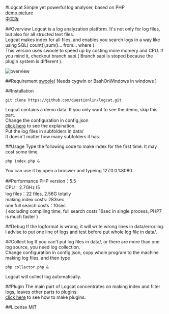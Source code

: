#Logcat
Simple yet powerful log analyser, based on PHP  
[demo picture](https://github.com/questionlin/logcat/blob/master/docs/demo.png)  
[中文版](https://github.com/questionlin/logcat/blob/master/docs/README_zh.md)

##Overview
Logcat is a log analyzation platform. It's not only for log files, but also for all structed text files.  
Logcat makes index for all files, and enables you search logs in a way like using SQL( count(),sum()... from... where ).  
This version uses swoole to speed up by costing more momery and CPU. If you mind it, checkout branch sapi.( Branch sapi is stoped because the plugin system is different ).

![overview](http://https://github.com/questionlin/logcat/tree/master/docs/overview.png)

##Requirement
[swoole](https://github.com/swoole/swoole-src)( Needs cygwin or BashOnWindows in windows )

##Installation
```shell
git clone https://github.com/questionlin/logcat.git
```
Logcat contains a demo data. If you only want to see the demo, skip this part.  
Change the configuration in config.json  
[click here](https://github.com/questionlin/logcat/blob/master/docs/config.md) to see the explaination.  
Put the log files in subfolders in data/  
It doesn't matter how many subfolders it has.

##Usage
Type the following code to make index for the first time. It may cost some time.
```shell
php index.php &
```
You can use it by open a broswer and typeing 127.0.0.1:8080.

##Performance
PHP version：5.5  
CPU：2.7GHz I5  
log files：22 files, 2.56G totally  
making index costs: 283sec  
one full search costs：10sec  
( excluding compiling time, full search costs 16sec in single process, PHP7 is much faster )

##Debug
If the logformat is wrong, it will write wrong lines in data/error.log.  
I advise to put one line of logs and test before put whole log file in data/.

##Collect log
If you can't put log files in data/, or there are more than one log source, you need log collection.  
Change configuration in config.json, copy whole program to the machine making log files, and then type
```shell
php collector.php &
```
Logcat will collect log automatically.

##Plugin
The main part of Logcat concentrates on making index and filter logs, leaves other parts to plugins.  
[click here](https://github.com/questionlin/logcat/blob/master/docs/plugin.md) to see how to make plugins.

##License
MIT
